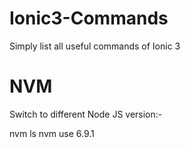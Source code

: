 # Ionic3-Commands
Simply list all useful commands of Ionic 3





# NVM
Switch to different Node JS version:-

nvm ls
nvm use 6.9.1



